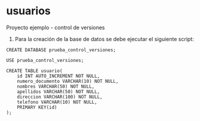 # usuarios
Proyecto ejemplo - control de versiones
1. Para la creación de la base de datos se debe ejecutar el siguiente script:
```
CREATE DATABASE prueba_control_versiones;

USE prueba_control_versiones;

CREATE TABLE usuario(
	id INT AUTO_INCREMENT NOT NULL,
	numero_documento VARCHAR(10) NOT NULL,
	nombres VARCHAR(50) NOT NULL,
	apellidos VARCHAR(50) NOT NULL,
	direccion VARCHAR(100) NOT NULL,
	telefono VARCHAR(10) NOT NULL,
	PRIMARY KEY(id)
);

```
